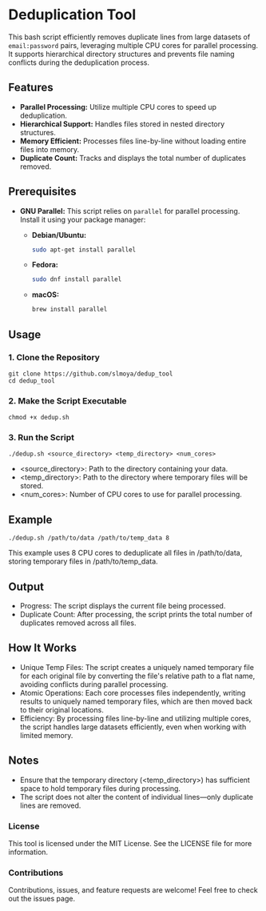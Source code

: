 # Deduplication Tool

This bash script efficiently removes duplicate lines from large datasets of `email:password` pairs, leveraging multiple CPU cores for parallel processing. It supports hierarchical directory structures and prevents file naming conflicts during the deduplication process.

## Features

- **Parallel Processing:** Utilize multiple CPU cores to speed up deduplication.
- **Hierarchical Support:** Handles files stored in nested directory structures.
- **Memory Efficient:** Processes files line-by-line without loading entire files into memory.
- **Duplicate Count:** Tracks and displays the total number of duplicates removed.

## Prerequisites

- **GNU Parallel:** This script relies on `parallel` for parallel processing. Install it using your package manager:

  - **Debian/Ubuntu:**
    ```bash
    sudo apt-get install parallel
    ```
  - **Fedora:**
    ```bash
    sudo dnf install parallel
    ```
  - **macOS:**
    ```bash
    brew install parallel
    ```

## Usage

### 1. Clone the Repository

```
git clone https://github.com/slmoya/dedup_tool
cd dedup_tool
```

### 2. Make the Script Executable

```
chmod +x dedup.sh
```

### 3. Run the Script
```
./dedup.sh <source_directory> <temp_directory> <num_cores>
```
- <source_directory>: Path to the directory containing your data.
- <temp_directory>: Path to the directory where temporary files will be stored.
- <num_cores>: Number of CPU cores to use for parallel processing.

## Example
```
./dedup.sh /path/to/data /path/to/temp_data 8
```

This example uses 8 CPU cores to deduplicate all files in /path/to/data, storing temporary files in /path/to/temp_data.

## Output
- Progress: The script displays the current file being processed.
- Duplicate Count: After processing, the script prints the total number of duplicates removed across all files.

## How It Works
- Unique Temp Files: The script creates a uniquely named temporary file for each original file by converting the file's relative path to a flat name, avoiding conflicts during parallel processing.
- Atomic Operations: Each core processes files independently, writing results to uniquely named temporary files, which are then moved back to their original locations.
- Efficiency: By processing files line-by-line and utilizing multiple cores, the script handles large datasets efficiently, even when working with limited memory.

## Notes
- Ensure that the temporary directory (<temp_directory>) has sufficient space to hold temporary files during processing.
- The script does not alter the content of individual lines—only duplicate lines are removed.

### License
This tool is licensed under the MIT License. See the LICENSE file for more information.

### Contributions
Contributions, issues, and feature requests are welcome! Feel free to check out the issues page.
